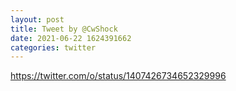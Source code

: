 ```yaml
--- 
layout: post 
title: Tweet by @CwShock 
date: 2021-06-22 1624391662 
categories: twitter 
--- 
```

https://twitter.com/o/status/1407426734652329996